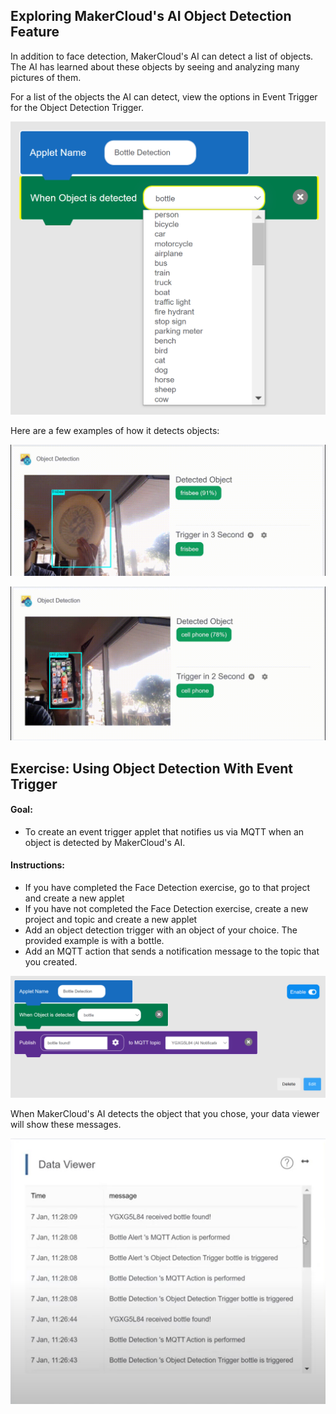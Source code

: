 ## Exploring MakerCloud's AI Object Detection Feature

In addition to face detection, MakerCloud's AI can detect a list of objects. The AI has learned about these objects by seeing and analyzing many pictures of them. 

For a list of the objects the AI can detect, view the options in Event Trigger for the Object Detection Trigger.

![img_1.png](img/img_1.png)

Here are a few examples of how it detects objects:

![img_3.gif](img/img_3.gif)

![img_4.gif](img/img_4.gif)

## Exercise: Using Object Detection With Event Trigger

#### Goal:
- To create an event trigger applet that notifies us via MQTT when an object is detected by MakerCloud's AI.

#### Instructions:
- If you have completed the Face Detection exercise, go to that project and create a new applet
- If you have not completed the Face Detection exercise, create a new project and topic and create a new applet
- Add an object detection trigger with an object of your choice. The provided example is with a bottle.
- Add an MQTT action that sends a notification message to the topic that you created.

![img_5.png](img/img_5.png)

When MakerCloud's AI detects the object that you chose, your data viewer will show these messages.

![img_6.png](img/img_6.png)



